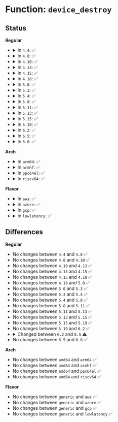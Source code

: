 # Function: <code>device_destroy</code>

## Status
<b>Regular</b>
<ul>
<li>
<details>
<summary>In <code>4.4</code>: ✅</summary>

```c
void device_destroy(struct class *class, dev_t devt);
```

**Collision:** Unique Global

**Inline:** No

**Transformation:** False

**Instances:**

```
In drivers/base/core.c (ffffffff815470d0)
Location: drivers/base/core.c:1850
Inline: False
Direct callers:
  - drivers/video/fbdev/core/fbmem.c:unlink_framebuffer
  - drivers/tty/vt/vc_screen.c:vcs_remove_sysfs
  - drivers/tty/vt/vc_screen.c:vcs_remove_sysfs
  - drivers/tty/vt/vt.c:con_driver_unregister_callback
  - drivers/char/misc.c:misc_deregister
  - drivers/char/virtio_console.c:unplug_port
  - drivers/char/virtio_console.c:add_port
  - drivers/nvdimm/bus.c:nvdimm_bus_destroy_ndctl
  - drivers/scsi/sg.c:sg_remove_device
  - drivers/net/ppp/ppp_generic.c:ppp_cleanup
  - drivers/usb/core/file.c:usb_deregister_dev
  - drivers/watchdog/watchdog_core.c:watchdog_unregister_device
```
**Symbols:**

```
ffffffff815470d0-ffffffff81547113: device_destroy (STB_GLOBAL)
```
</details>
</li>
<li>
<details>
<summary>In <code>4.8</code>: ✅</summary>

```c
void device_destroy(struct class *class, dev_t devt);
```

**Collision:** Unique Global

**Inline:** No

**Transformation:** False

**Instances:**

```
In drivers/base/core.c (ffffffff81598d50)
Location: drivers/base/core.c:1850
Inline: False
Direct callers:
  - drivers/video/fbdev/core/fbmem.c:unlink_framebuffer
  - drivers/tty/vt/vc_screen.c:vcs_remove_sysfs
  - drivers/tty/vt/vc_screen.c:vcs_remove_sysfs
  - drivers/tty/vt/vt.c:con_driver_unregister_callback
  - drivers/char/misc.c:misc_deregister
  - drivers/char/virtio_console.c:unplug_port
  - drivers/char/virtio_console.c:add_port
  - drivers/nvdimm/bus.c:nd_bus_remove
  - drivers/scsi/sg.c:sg_remove_device
  - drivers/net/ppp/ppp_generic.c:ppp_cleanup
  - drivers/usb/core/file.c:usb_deregister_dev
  - drivers/watchdog/watchdog_dev.c:watchdog_dev_unregister
```
**Symbols:**

```
ffffffff81598d50-ffffffff81598d93: device_destroy (STB_GLOBAL)
```
</details>
</li>
<li>
<details>
<summary>In <code>4.10</code>: ✅</summary>

```c
void device_destroy(struct class *class, dev_t devt);
```

**Collision:** Unique Global

**Inline:** No

**Transformation:** False

**Instances:**

```
In drivers/base/core.c (ffffffff815c7810)
Location: drivers/base/core.c:2441
Inline: False
Direct callers:
  - drivers/video/fbdev/core/fbmem.c:unlink_framebuffer
  - drivers/tty/vt/vc_screen.c:vcs_remove_sysfs
  - drivers/tty/vt/vc_screen.c:vcs_remove_sysfs
  - drivers/tty/vt/vt.c:con_driver_unregister_callback
  - drivers/char/misc.c:misc_deregister
  - drivers/char/virtio_console.c:unplug_port
  - drivers/char/virtio_console.c:add_port
  - drivers/nvdimm/bus.c:nd_bus_remove
  - drivers/scsi/sg.c:sg_remove_device
  - drivers/net/ppp/ppp_generic.c:ppp_cleanup
  - drivers/usb/core/file.c:usb_deregister_dev
  - drivers/watchdog/watchdog_dev.c:watchdog_dev_unregister
  - drivers/watchdog/watchdog_dev.c:watchdog_dev_register
```
**Symbols:**

```
ffffffff815c7810-ffffffff815c7853: device_destroy (STB_GLOBAL)
```
</details>
</li>
<li>
<details>
<summary>In <code>4.13</code>: ✅</summary>

```c
void device_destroy(struct class *class, dev_t devt);
```

**Collision:** Unique Global

**Inline:** No

**Transformation:** False

**Instances:**

```
In drivers/base/core.c (ffffffff815dc500)
Location: drivers/base/core.c:2439
Inline: False
Direct callers:
  - drivers/video/fbdev/core/fbmem.c:unlink_framebuffer
  - drivers/tty/vt/vc_screen.c:vcs_remove_sysfs
  - drivers/tty/vt/vc_screen.c:vcs_remove_sysfs
  - drivers/tty/vt/vt.c:con_driver_unregister_callback
  - drivers/char/misc.c:misc_deregister
  - drivers/char/virtio_console.c:unplug_port
  - drivers/char/virtio_console.c:add_port
  - drivers/nvdimm/bus.c:nd_bus_remove
  - drivers/scsi/sg.c:sg_remove_device
  - drivers/net/ppp/ppp_generic.c:ppp_cleanup
  - drivers/watchdog/watchdog_dev.c:watchdog_dev_unregister
  - drivers/watchdog/watchdog_dev.c:watchdog_dev_register
```
**Symbols:**

```
ffffffff815dc500-ffffffff815dc543: device_destroy (STB_GLOBAL)
```
</details>
</li>
<li>
<details>
<summary>In <code>4.15</code>: ✅</summary>

```c
void device_destroy(struct class *class, dev_t devt);
```

**Collision:** Unique Global

**Inline:** No

**Transformation:** False

**Instances:**

```
In drivers/base/core.c (ffffffff81643540)
Location: drivers/base/core.c:2574
Inline: False
Direct callers:
  - drivers/video/fbdev/core/fbmem.c:unlink_framebuffer
  - drivers/tty/vt/vc_screen.c:vcs_remove_sysfs
  - drivers/tty/vt/vc_screen.c:vcs_remove_sysfs
  - drivers/tty/vt/vt.c:con_driver_unregister_callback
  - drivers/char/misc.c:misc_deregister
  - drivers/char/virtio_console.c:unplug_port
  - drivers/char/virtio_console.c:add_port
  - drivers/nvdimm/bus.c:nd_bus_remove
  - drivers/scsi/sg.c:sg_remove_device
  - drivers/net/ppp/ppp_generic.c:ppp_cleanup
  - drivers/watchdog/watchdog_dev.c:watchdog_dev_unregister
  - drivers/watchdog/watchdog_dev.c:watchdog_dev_register
```
**Symbols:**

```
ffffffff81643540-ffffffff81643583: device_destroy (STB_GLOBAL)
```
</details>
</li>
<li>
<details>
<summary>In <code>4.18</code>: ✅</summary>

```c
void device_destroy(struct class *class, dev_t devt);
```

**Collision:** Unique Global

**Inline:** No

**Transformation:** False

**Instances:**

```
In drivers/base/core.c (ffffffff8167e640)
Location: drivers/base/core.c:2621
Inline: False
Direct callers:
  - drivers/video/fbdev/core/fbmem.c:__unlink_framebuffer
  - drivers/tty/vt/vc_screen.c:vcs_remove_sysfs
  - drivers/tty/vt/vc_screen.c:vcs_remove_sysfs
  - drivers/tty/vt/vt.c:con_driver_unregister_callback
  - drivers/char/misc.c:misc_deregister
  - drivers/char/virtio_console.c:unplug_port
  - drivers/char/virtio_console.c:add_port
  - drivers/nvdimm/bus.c:nd_bus_remove
  - drivers/scsi/sg.c:sg_remove_device
  - drivers/net/ppp/ppp_generic.c:ppp_cleanup
  - drivers/usb/core/file.c:usb_deregister_dev
  - drivers/pps/pps.c:pps_unregister_cdev
  - drivers/ptp/ptp_clock.c:ptp_clock_unregister
  - drivers/ptp/ptp_clock.c:ptp_clock_register
  - drivers/watchdog/watchdog_dev.c:watchdog_dev_unregister
  - drivers/watchdog/watchdog_dev.c:watchdog_dev_register
```
**Symbols:**

```
ffffffff8167e640-ffffffff8167e683: device_destroy (STB_GLOBAL)
```
</details>
</li>
<li>
<details>
<summary>In <code>5.0</code>: ✅</summary>

```c
void device_destroy(struct class *class, dev_t devt);
```

**Collision:** Unique Global

**Inline:** No

**Transformation:** False

**Instances:**

```
In drivers/base/core.c (ffffffff8169e050)
Location: drivers/base/core.c:2696
Inline: False
Direct callers:
  - arch/x86/kernel/cpu/resctrl/pseudo_lock.c:rdtgroup_pseudo_lock_remove
  - arch/x86/kernel/cpu/resctrl/pseudo_lock.c:rdtgroup_pseudo_lock_create
  - drivers/video/fbdev/core/fbmem.c:__unlink_framebuffer
  - drivers/tty/vt/vc_screen.c:vcs_remove_sysfs
  - drivers/tty/vt/vc_screen.c:vcs_remove_sysfs
  - drivers/tty/vt/vc_screen.c:vcs_remove_sysfs
  - drivers/tty/vt/vt.c:con_driver_unregister_callback
  - drivers/char/misc.c:misc_deregister
  - drivers/char/virtio_console.c:unplug_port
  - drivers/char/virtio_console.c:add_port
  - drivers/nvdimm/bus.c:nd_bus_remove
  - drivers/scsi/sg.c:sg_remove_device
  - drivers/net/ppp/ppp_generic.c:ppp_cleanup
  - drivers/usb/core/file.c:usb_deregister_dev
  - drivers/pps/pps.c:pps_unregister_cdev
  - drivers/ptp/ptp_clock.c:ptp_clock_unregister
  - drivers/ptp/ptp_clock.c:ptp_clock_register
  - drivers/watchdog/watchdog_dev.c:watchdog_dev_unregister
  - drivers/watchdog/watchdog_dev.c:watchdog_dev_register
```
**Symbols:**

```
ffffffff8169e050-ffffffff8169e093: device_destroy (STB_GLOBAL)
```
</details>
</li>
<li>
<details>
<summary>In <code>5.3</code>: ✅</summary>

```c
void device_destroy(struct class *class, dev_t devt);
```

**Collision:** Unique Global

**Inline:** No

**Transformation:** False

**Instances:**

```
In drivers/base/core.c (ffffffff816d6420)
Location: drivers/base/core.c:2950
Inline: False
Direct callers:
  - arch/x86/kernel/cpu/resctrl/pseudo_lock.c:rdtgroup_pseudo_lock_remove
  - arch/x86/kernel/cpu/resctrl/pseudo_lock.c:rdtgroup_pseudo_lock_create
  - drivers/video/fbdev/core/fbmem.c:unlink_framebuffer
  - drivers/tty/vt/vc_screen.c:vcs_remove_sysfs
  - drivers/tty/vt/vc_screen.c:vcs_remove_sysfs
  - drivers/tty/vt/vc_screen.c:vcs_remove_sysfs
  - drivers/tty/vt/vt.c:con_driver_unregister_callback
  - drivers/char/misc.c:misc_deregister
  - drivers/char/virtio_console.c:unplug_port
  - drivers/char/virtio_console.c:add_port
  - drivers/nvdimm/bus.c:nd_bus_remove
  - drivers/scsi/sg.c:sg_remove_device
  - drivers/net/ppp/ppp_generic.c:ppp_cleanup
  - drivers/usb/core/file.c:usb_deregister_dev
  - drivers/pps/pps.c:pps_unregister_cdev
  - drivers/ptp/ptp_clock.c:ptp_clock_unregister
  - drivers/ptp/ptp_clock.c:ptp_clock_register
  - drivers/watchdog/watchdog_dev.c:watchdog_dev_unregister
  - drivers/watchdog/watchdog_dev.c:watchdog_dev_register
```
**Symbols:**

```
ffffffff816d6420-ffffffff816d6464: device_destroy (STB_GLOBAL)
```
</details>
</li>
<li>
<details>
<summary>In <code>5.4</code>: ✅</summary>

```c
void device_destroy(struct class *class, dev_t devt);
```

**Collision:** Unique Global

**Inline:** No

**Transformation:** False

**Instances:**

```
In drivers/base/core.c (ffffffff816fa460)
Location: drivers/base/core.c:2980
Inline: False
Direct callers:
  - arch/x86/kernel/cpu/resctrl/pseudo_lock.c:rdtgroup_pseudo_lock_remove
  - arch/x86/kernel/cpu/resctrl/pseudo_lock.c:rdtgroup_pseudo_lock_create
  - drivers/video/fbdev/core/fbmem.c:unlink_framebuffer
  - drivers/tty/vt/vc_screen.c:vcs_remove_sysfs
  - drivers/tty/vt/vc_screen.c:vcs_remove_sysfs
  - drivers/tty/vt/vc_screen.c:vcs_remove_sysfs
  - drivers/tty/vt/vt.c:con_driver_unregister_callback
  - drivers/char/misc.c:misc_deregister
  - drivers/char/virtio_console.c:unplug_port
  - drivers/char/virtio_console.c:add_port
  - drivers/nvdimm/bus.c:nd_bus_remove
  - drivers/scsi/sg.c:sg_remove_device
  - drivers/net/ppp/ppp_generic.c:ppp_cleanup
  - drivers/vfio/vfio.c:vfio_group_put
  - drivers/usb/core/file.c:usb_deregister_dev
  - drivers/pps/pps.c:pps_unregister_cdev
```
**Symbols:**

```
ffffffff816fa460-ffffffff816fa4c7: device_destroy (STB_GLOBAL)
```
</details>
</li>
<li>
<details>
<summary>In <code>5.8</code>: ✅</summary>

```c
void device_destroy(struct class *class, dev_t devt);
```

**Collision:** Unique Global

**Inline:** No

**Transformation:** False

**Instances:**

```
In drivers/base/core.c (ffffffff817b3530)
Location: drivers/base/core.c:3448
Inline: False
Direct callers:
  - arch/x86/kernel/cpu/resctrl/pseudo_lock.c:rdtgroup_pseudo_lock_remove
  - arch/x86/kernel/cpu/resctrl/pseudo_lock.c:rdtgroup_pseudo_lock_create
  - drivers/video/fbdev/core/fbmem.c:do_unregister_framebuffer
  - drivers/tty/vt/vc_screen.c:vcs_remove_sysfs
  - drivers/tty/vt/vc_screen.c:vcs_remove_sysfs
  - drivers/tty/vt/vc_screen.c:vcs_remove_sysfs
  - drivers/tty/vt/vt.c:con_driver_unregister_callback
  - drivers/char/misc.c:misc_deregister
  - drivers/char/virtio_console.c:unplug_port
  - drivers/nvdimm/bus.c:nd_bus_remove
  - drivers/scsi/sg.c:sg_remove_device
  - drivers/net/ppp/ppp_generic.c:ppp_cleanup
  - drivers/vfio/vfio.c:vfio_group_release
  - drivers/usb/core/file.c:usb_deregister_dev
  - drivers/pps/pps.c:pps_unregister_cdev
```
**Symbols:**

```
ffffffff817b3530-ffffffff817b3595: device_destroy (STB_GLOBAL)
```
</details>
</li>
<li>
<details>
<summary>In <code>5.11</code>: ✅</summary>

```c
void device_destroy(struct class *class, dev_t devt);
```

**Collision:** Unique Global

**Inline:** No

**Transformation:** False

**Instances:**

```
In drivers/base/core.c (ffffffff817c80c0)
Location: drivers/base/core.c:3860
Inline: False
Direct callers:
  - arch/x86/kernel/cpu/resctrl/pseudo_lock.c:rdtgroup_pseudo_lock_remove
  - arch/x86/kernel/cpu/resctrl/pseudo_lock.c:rdtgroup_pseudo_lock_create
  - drivers/video/fbdev/core/fbmem.c:do_unregister_framebuffer
  - drivers/tty/vt/vc_screen.c:vcs_remove_sysfs
  - drivers/tty/vt/vc_screen.c:vcs_remove_sysfs
  - drivers/tty/vt/vc_screen.c:vcs_remove_sysfs
  - drivers/tty/vt/vt.c:con_driver_unregister_callback
  - drivers/char/misc.c:misc_deregister
  - drivers/char/virtio_console.c:unplug_port
  - drivers/nvdimm/bus.c:nd_bus_remove
  - drivers/scsi/sg.c:sg_remove_device
  - drivers/net/ppp/ppp_generic.c:ppp_cleanup
  - drivers/vfio/vfio.c:vfio_group_release
  - drivers/usb/core/file.c:usb_deregister_dev
  - drivers/pps/pps.c:pps_unregister_cdev
```
**Symbols:**

```
ffffffff817c80c0-ffffffff817c8125: device_destroy (STB_GLOBAL)
```
</details>
</li>
<li>
<details>
<summary>In <code>5.13</code>: ✅</summary>

```c
void device_destroy(struct class *class, dev_t devt);
```

**Collision:** Unique Global

**Inline:** No

**Transformation:** False

**Instances:**

```
In drivers/base/core.c (ffffffff817ab5d0)
Location: drivers/base/core.c:4087
Inline: False
Direct callers:
  - arch/x86/kernel/cpu/resctrl/pseudo_lock.c:rdtgroup_pseudo_lock_remove
  - arch/x86/kernel/cpu/resctrl/pseudo_lock.c:rdtgroup_pseudo_lock_create
  - drivers/video/fbdev/core/fbmem.c:do_unregister_framebuffer
  - drivers/tty/vt/vc_screen.c:vcs_remove_sysfs
  - drivers/tty/vt/vc_screen.c:vcs_remove_sysfs
  - drivers/tty/vt/vc_screen.c:vcs_remove_sysfs
  - drivers/tty/vt/vt.c:con_driver_unregister_callback
  - drivers/char/misc.c:misc_deregister
  - drivers/char/virtio_console.c:unplug_port
  - drivers/nvdimm/bus.c:nd_bus_remove
  - drivers/scsi/sg.c:sg_remove_device
  - drivers/net/ppp/ppp_generic.c:ppp_cleanup
  - drivers/vfio/vfio.c:vfio_group_release
  - drivers/usb/core/file.c:usb_deregister_dev
  - drivers/pps/pps.c:pps_unregister_cdev
```
**Symbols:**

```
ffffffff817ab5d0-ffffffff817ab635: device_destroy (STB_GLOBAL)
```
</details>
</li>
<li>
<details>
<summary>In <code>5.15</code>: ✅</summary>

```c
void device_destroy(struct class *class, dev_t devt);
```

**Collision:** Unique Global

**Inline:** No

**Transformation:** False

**Instances:**

```
In drivers/base/core.c (ffffffff81834a50)
Location: drivers/base/core.c:4152
Inline: False
Direct callers:
  - arch/x86/kernel/cpu/resctrl/pseudo_lock.c:rdtgroup_pseudo_lock_remove
  - arch/x86/kernel/cpu/resctrl/pseudo_lock.c:rdtgroup_pseudo_lock_create
  - drivers/video/fbdev/core/fbmem.c:do_unregister_framebuffer
  - drivers/tty/vt/vc_screen.c:vcs_remove_sysfs
  - drivers/tty/vt/vc_screen.c:vcs_remove_sysfs
  - drivers/tty/vt/vc_screen.c:vcs_remove_sysfs
  - drivers/tty/vt/vt.c:con_driver_unregister_callback
  - drivers/char/misc.c:misc_deregister
  - drivers/char/virtio_console.c:unplug_port
  - drivers/nvdimm/bus.c:nd_bus_remove
  - drivers/scsi/sg.c:sg_remove_device
  - drivers/net/ppp/ppp_generic.c:ppp_cleanup
  - drivers/vfio/vfio.c:vfio_group_release
  - drivers/usb/core/file.c:usb_deregister_dev
  - drivers/pps/pps.c:pps_unregister_cdev
```
**Symbols:**

```
ffffffff81834a50-ffffffff81834ab5: device_destroy (STB_GLOBAL)
```
</details>
</li>
<li>
<details>
<summary>In <code>5.19</code>: ✅</summary>

```c
void device_destroy(struct class *class, dev_t devt);
```

**Collision:** Unique Global

**Inline:** No

**Transformation:** False

**Instances:**

```
In drivers/base/core.c (ffffffff819765a0)
Location: drivers/base/core.c:4186
Inline: False
Direct callers:
  - arch/x86/kernel/cpu/resctrl/pseudo_lock.c:rdtgroup_pseudo_lock_remove
  - arch/x86/kernel/cpu/resctrl/pseudo_lock.c:rdtgroup_pseudo_lock_create
  - drivers/video/fbdev/core/fbmem.c:do_unregister_framebuffer
  - drivers/tty/vt/vc_screen.c:vcs_remove_sysfs
  - drivers/tty/vt/vc_screen.c:vcs_remove_sysfs
  - drivers/tty/vt/vc_screen.c:vcs_remove_sysfs
  - drivers/tty/vt/vt.c:con_driver_unregister_callback
  - drivers/char/misc.c:misc_deregister
  - drivers/char/virtio_console.c:unplug_port
  - drivers/nvdimm/bus.c:nd_bus_remove
  - drivers/scsi/sg.c:sg_remove_device
  - drivers/net/ppp/ppp_generic.c:ppp_cleanup
  - drivers/usb/core/file.c:usb_deregister_dev
  - drivers/pps/pps.c:pps_unregister_cdev
```
**Symbols:**

```
ffffffff819765a0-ffffffff81976612: device_destroy (STB_GLOBAL)
```
</details>
</li>
<li>
<details>
<summary>In <code>6.2</code>: ✅</summary>

```c
void device_destroy(struct class *class, dev_t devt);
```

**Collision:** Unique Global

**Inline:** No

**Transformation:** False

**Instances:**

```
In drivers/base/core.c (ffffffff81ae26e0)
Location: drivers/base/core.c:4405
Inline: False
Direct callers:
  - arch/x86/kernel/cpu/resctrl/pseudo_lock.c:rdtgroup_pseudo_lock_remove
  - arch/x86/kernel/cpu/resctrl/pseudo_lock.c:rdtgroup_pseudo_lock_create
  - drivers/video/fbdev/core/fbmem.c:unregister_framebuffer
  - drivers/tty/vt/vc_screen.c:vcs_remove_sysfs
  - drivers/tty/vt/vc_screen.c:vcs_remove_sysfs
  - drivers/tty/vt/vc_screen.c:vcs_remove_sysfs
  - drivers/tty/vt/vt.c:con_driver_unregister_callback
  - drivers/char/misc.c:misc_deregister
  - drivers/char/virtio_console.c:unplug_port
  - drivers/nvdimm/bus.c:nd_bus_remove
  - drivers/dma-buf/dma-heap.c:dma_heap_add
  - drivers/scsi/sg.c:sg_remove_device
  - drivers/net/ppp/ppp_generic.c:ppp_cleanup
  - drivers/usb/core/file.c:usb_deregister_dev
  - drivers/pps/pps.c:pps_unregister_cdev
```
**Symbols:**

```
ffffffff81ae26e0-ffffffff81ae2752: device_destroy (STB_GLOBAL)
```
</details>
</li>
<li>
<details>
<summary>In <code>6.5</code>: ✅</summary>

```c
void device_destroy(const struct class *class, dev_t devt);
```

**Collision:** Unique Global

**Inline:** No

**Transformation:** False

**Instances:**

```
In drivers/base/core.c (ffffffff81b30600)
Location: drivers/base/core.c:4408
Inline: False
Direct callers:
  - arch/x86/kernel/cpu/resctrl/pseudo_lock.c:rdtgroup_pseudo_lock_remove
  - arch/x86/kernel/cpu/resctrl/pseudo_lock.c:rdtgroup_pseudo_lock_create
  - drivers/video/fbdev/core/fbmem.c:unregister_framebuffer
  - drivers/tty/vt/vc_screen.c:vcs_remove_sysfs
  - drivers/tty/vt/vc_screen.c:vcs_remove_sysfs
  - drivers/tty/vt/vc_screen.c:vcs_remove_sysfs
  - drivers/tty/vt/vt.c:con_driver_unregister_callback
  - drivers/char/misc.c:misc_deregister
  - drivers/char/virtio_console.c:unplug_port
  - drivers/nvdimm/bus.c:nd_bus_remove
  - drivers/dma-buf/dma-heap.c:dma_heap_add
  - drivers/scsi/sg.c:sg_remove_device
  - drivers/net/ppp/ppp_generic.c:ppp_cleanup
  - drivers/usb/core/file.c:usb_deregister_dev
  - drivers/pps/pps.c:pps_unregister_cdev
```
**Symbols:**

```
ffffffff81b30600-ffffffff81b30672: device_destroy (STB_GLOBAL)
```
</details>
</li>
<li>
<details>
<summary>In <code>6.8</code>: ✅</summary>

```c
void device_destroy(const struct class *class, dev_t devt);
```

**Collision:** Unique Global

**Inline:** No

**Transformation:** False

**Instances:**

```
In drivers/base/core.c (ffffffff81b87e00)
Location: drivers/base/core.c:4421
Inline: False
Direct callers:
  - arch/x86/kernel/cpu/resctrl/pseudo_lock.c:rdtgroup_pseudo_lock_remove
  - arch/x86/kernel/cpu/resctrl/pseudo_lock.c:rdtgroup_pseudo_lock_create
  - drivers/video/fbdev/core/fbsysfs.c:fb_device_destroy
  - drivers/tty/vt/vc_screen.c:vcs_remove_sysfs
  - drivers/tty/vt/vc_screen.c:vcs_remove_sysfs
  - drivers/tty/vt/vc_screen.c:vcs_remove_sysfs
  - drivers/tty/vt/vt.c:con_driver_unregister_callback
  - drivers/char/misc.c:misc_deregister
  - drivers/char/virtio_console.c:unplug_port
  - drivers/nvdimm/bus.c:nd_bus_remove
  - drivers/dma-buf/dma-heap.c:dma_heap_add
  - drivers/scsi/sg.c:sg_remove_device
  - drivers/net/ppp/ppp_generic.c:ppp_cleanup
  - drivers/usb/core/file.c:usb_deregister_dev
  - drivers/pps/pps.c:pps_unregister_cdev
```
**Symbols:**

```
ffffffff81b87e00-ffffffff81b87e72: device_destroy (STB_GLOBAL)
```
</details>
</li>
</ul>
<b>Arch</b>
<ul>
<li>
<details>
<summary>In <code>arm64</code>: ✅</summary>

```c
void device_destroy(struct class *class, dev_t devt);
```

**Collision:** Unique Global

**Inline:** No

**Transformation:** False

**Instances:**

```
In drivers/base/core.c (ffff8000108e4c78)
Location: drivers/base/core.c:2980
Inline: False
Direct callers:
  - drivers/video/fbdev/core/fbmem.c:unlink_framebuffer
  - drivers/tty/vt/vc_screen.c:vcs_remove_sysfs
  - drivers/tty/vt/vc_screen.c:vcs_remove_sysfs
  - drivers/tty/vt/vc_screen.c:vcs_remove_sysfs
  - drivers/tty/vt/vt.c:con_driver_unregister_callback
  - drivers/char/misc.c:misc_deregister
  - drivers/char/virtio_console.c:unplug_port
  - drivers/char/virtio_console.c:add_port
  - drivers/nvdimm/bus.c:nd_bus_remove
  - drivers/scsi/sg.c:sg_remove_device
  - drivers/net/ppp/ppp_generic.c:ppp_cleanup
  - drivers/usb/core/file.c:usb_deregister_dev
  - drivers/pps/pps.c:pps_unregister_cdev
```
**Symbols:**

```
ffff8000108e4c78-ffff8000108e4d00: device_destroy (STB_GLOBAL)
```
</details>
</li>
<li>
<details>
<summary>In <code>armhf</code>: ✅</summary>

```c
void device_destroy(struct class *class, dev_t devt);
```

**Collision:** Unique Global

**Inline:** No

**Transformation:** False

**Instances:**

```
In drivers/base/core.c (c09d36b4)
Location: drivers/base/core.c:2980
Inline: False
Direct callers:
  - drivers/video/fbdev/core/fbmem.c:unlink_framebuffer
  - drivers/tty/vt/vc_screen.c:vcs_remove_sysfs
  - drivers/tty/vt/vc_screen.c:vcs_remove_sysfs
  - drivers/tty/vt/vc_screen.c:vcs_remove_sysfs
  - drivers/tty/vt/vt.c:con_driver_unregister_callback
  - drivers/char/misc.c:misc_deregister
  - drivers/char/virtio_console.c:unplug_port
  - drivers/char/virtio_console.c:add_port
  - drivers/scsi/sg.c:sg_remove_device
  - drivers/mtd/mtdcore.c:mtd_release
  - drivers/net/ppp/ppp_generic.c:ppp_cleanup
  - drivers/usb/core/file.c:usb_deregister_dev
  - drivers/pps/pps.c:pps_unregister_cdev
  - sound/sound_core.c:sound_remove_unit
```
**Symbols:**

```
c09d36b4-c09d3734: device_destroy (STB_GLOBAL)
```
</details>
</li>
<li>
<details>
<summary>In <code>ppc64el</code>: ✅</summary>

```c
void device_destroy(struct class *class, dev_t devt);
```

**Collision:** Unique Global

**Inline:** No

**Transformation:** False

**Instances:**

```
In drivers/base/core.c (c00000000097a1f0)
Location: drivers/base/core.c:2980
Inline: False
Direct callers:
  - drivers/video/fbdev/core/fbmem.c:unlink_framebuffer
  - drivers/tty/vt/vc_screen.c:vcs_remove_sysfs
  - drivers/tty/vt/vc_screen.c:vcs_remove_sysfs
  - drivers/tty/vt/vc_screen.c:vcs_remove_sysfs
  - drivers/tty/vt/vt.c:con_driver_unregister_callback
  - drivers/char/misc.c:misc_deregister
  - drivers/char/virtio_console.c:unplug_port
  - drivers/char/virtio_console.c:add_port
  - drivers/nvdimm/bus.c:nd_bus_remove
  - drivers/scsi/sg.c:sg_remove_device
  - drivers/net/ppp/ppp_generic.c:ppp_cleanup
  - drivers/vfio/vfio.c:vfio_group_put
  - drivers/usb/core/file.c:usb_deregister_dev
  - drivers/pps/pps.c:pps_unregister_cdev
  - drivers/pps/pps.c:pps_unregister_cdev
```
**Symbols:**

```
c00000000097a1f0-c00000000097a284: device_destroy (STB_GLOBAL)
```
</details>
</li>
<li>
<details>
<summary>In <code>riscv64</code>: ✅</summary>

```c
void device_destroy(struct class *class, dev_t devt);
```

**Collision:** Unique Global

**Inline:** No

**Transformation:** False

**Instances:**

```
In drivers/base/core.c (ffffffe000579a94)
Location: drivers/base/core.c:2980
Inline: False
Direct callers:
  - drivers/video/fbdev/core/fbmem.c:unlink_framebuffer
  - drivers/tty/vt/vc_screen.c:vcs_remove_sysfs
  - drivers/tty/vt/vc_screen.c:vcs_remove_sysfs
  - drivers/tty/vt/vc_screen.c:vcs_remove_sysfs
  - drivers/tty/vt/vt.c:con_driver_unregister_callback
  - drivers/char/misc.c:misc_deregister
  - drivers/char/virtio_console.c:unplug_port
  - drivers/char/virtio_console.c:add_port
  - drivers/nvdimm/bus.c:nd_bus_remove
  - drivers/scsi/sg.c:sg_remove_device
  - drivers/net/ppp/ppp_generic.c:ppp_cleanup
  - drivers/usb/core/file.c:usb_deregister_dev
  - drivers/pps/pps.c:pps_unregister_cdev
```
**Symbols:**

```
ffffffe000579a94-ffffffe000579aec: device_destroy (STB_GLOBAL)
```
</details>
</li>
</ul>
<b>Flavor</b>
<ul>
<li>
<details>
<summary>In <code>aws</code>: ✅</summary>

```c
void device_destroy(struct class *class, dev_t devt);
```

**Collision:** Unique Global

**Inline:** No

**Transformation:** False

**Instances:**

```
In drivers/base/core.c (ffffffff816bfc50)
Location: drivers/base/core.c:2980
Inline: False
Direct callers:
  - arch/x86/kernel/cpu/resctrl/pseudo_lock.c:rdtgroup_pseudo_lock_remove
  - arch/x86/kernel/cpu/resctrl/pseudo_lock.c:rdtgroup_pseudo_lock_create
  - drivers/video/fbdev/core/fbmem.c:unlink_framebuffer
  - drivers/tty/vt/vc_screen.c:vcs_remove_sysfs
  - drivers/tty/vt/vc_screen.c:vcs_remove_sysfs
  - drivers/tty/vt/vc_screen.c:vcs_remove_sysfs
  - drivers/tty/vt/vt.c:con_driver_unregister_callback
  - drivers/char/misc.c:misc_deregister
  - drivers/char/virtio_console.c:unplug_port
  - drivers/char/virtio_console.c:add_port
  - drivers/nvdimm/bus.c:nd_bus_remove
  - drivers/scsi/sg.c:sg_remove_device
  - drivers/net/ppp/ppp_generic.c:ppp_cleanup
  - drivers/usb/core/file.c:usb_deregister_dev
  - drivers/pps/pps.c:pps_unregister_cdev
```
**Symbols:**

```
ffffffff816bfc50-ffffffff816bfcb7: device_destroy (STB_GLOBAL)
```
</details>
</li>
<li>
<details>
<summary>In <code>azure</code>: ✅</summary>

```c
void device_destroy(struct class *class, dev_t devt);
```

**Collision:** Unique Global

**Inline:** No

**Transformation:** False

**Instances:**

```
In drivers/base/core.c (ffffffff8169af00)
Location: drivers/base/core.c:2980
Inline: False
Direct callers:
  - arch/x86/kernel/cpu/resctrl/pseudo_lock.c:rdtgroup_pseudo_lock_remove
  - arch/x86/kernel/cpu/resctrl/pseudo_lock.c:rdtgroup_pseudo_lock_create
  - drivers/video/fbdev/core/fbmem.c:unlink_framebuffer
  - drivers/tty/vt/vc_screen.c:vcs_remove_sysfs
  - drivers/tty/vt/vc_screen.c:vcs_remove_sysfs
  - drivers/tty/vt/vc_screen.c:vcs_remove_sysfs
  - drivers/tty/vt/vt.c:con_driver_unregister_callback
  - drivers/char/misc.c:misc_deregister
  - drivers/char/virtio_console.c:unplug_port
  - drivers/char/virtio_console.c:add_port
  - drivers/nvdimm/bus.c:nd_bus_remove
  - drivers/scsi/sg.c:sg_remove_device
  - drivers/net/ppp/ppp_generic.c:ppp_cleanup
  - drivers/vfio/vfio.c:vfio_group_put
  - drivers/usb/core/file.c:usb_deregister_dev
  - drivers/pps/pps.c:pps_unregister_cdev
```
**Symbols:**

```
ffffffff8169af00-ffffffff8169af67: device_destroy (STB_GLOBAL)
```
</details>
</li>
<li>
<details>
<summary>In <code>gcp</code>: ✅</summary>

```c
void device_destroy(struct class *class, dev_t devt);
```

**Collision:** Unique Global

**Inline:** No

**Transformation:** False

**Instances:**

```
In drivers/base/core.c (ffffffff816ee120)
Location: drivers/base/core.c:2980
Inline: False
Direct callers:
  - arch/x86/kernel/cpu/resctrl/pseudo_lock.c:rdtgroup_pseudo_lock_remove
  - arch/x86/kernel/cpu/resctrl/pseudo_lock.c:rdtgroup_pseudo_lock_create
  - drivers/video/fbdev/core/fbmem.c:unlink_framebuffer
  - drivers/tty/vt/vc_screen.c:vcs_remove_sysfs
  - drivers/tty/vt/vc_screen.c:vcs_remove_sysfs
  - drivers/tty/vt/vc_screen.c:vcs_remove_sysfs
  - drivers/tty/vt/vt.c:con_driver_unregister_callback
  - drivers/char/misc.c:misc_deregister
  - drivers/char/virtio_console.c:unplug_port
  - drivers/char/virtio_console.c:add_port
  - drivers/nvdimm/bus.c:nd_bus_remove
  - drivers/scsi/sg.c:sg_remove_device
  - drivers/net/ppp/ppp_generic.c:ppp_cleanup
  - drivers/vfio/vfio.c:vfio_group_put
  - drivers/usb/core/file.c:usb_deregister_dev
  - drivers/pps/pps.c:pps_unregister_cdev
```
**Symbols:**

```
ffffffff816ee120-ffffffff816ee187: device_destroy (STB_GLOBAL)
```
</details>
</li>
<li>
<details>
<summary>In <code>lowlatency</code>: ✅</summary>

```c
void device_destroy(struct class *class, dev_t devt);
```

**Collision:** Unique Global

**Inline:** No

**Transformation:** False

**Instances:**

```
In drivers/base/core.c (ffffffff81708960)
Location: drivers/base/core.c:2980
Inline: False
Direct callers:
  - arch/x86/kernel/cpu/resctrl/pseudo_lock.c:rdtgroup_pseudo_lock_remove
  - arch/x86/kernel/cpu/resctrl/pseudo_lock.c:rdtgroup_pseudo_lock_create
  - drivers/video/fbdev/core/fbmem.c:unlink_framebuffer
  - drivers/tty/vt/vc_screen.c:vcs_remove_sysfs
  - drivers/tty/vt/vc_screen.c:vcs_remove_sysfs
  - drivers/tty/vt/vc_screen.c:vcs_remove_sysfs
  - drivers/tty/vt/vt.c:con_driver_unregister_callback
  - drivers/char/misc.c:misc_deregister
  - drivers/char/virtio_console.c:unplug_port
  - drivers/char/virtio_console.c:add_port
  - drivers/nvdimm/bus.c:nd_bus_remove
  - drivers/scsi/sg.c:sg_remove_device
  - drivers/net/ppp/ppp_generic.c:ppp_cleanup
  - drivers/vfio/vfio.c:vfio_group_put
  - drivers/usb/core/file.c:usb_deregister_dev
  - drivers/pps/pps.c:pps_unregister_cdev
```
**Symbols:**

```
ffffffff81708960-ffffffff817089c7: device_destroy (STB_GLOBAL)
```
</details>
</li>
</ul>

## Differences
<b>Regular</b>
<ul>
<li>
No changes between <code>4.4</code> and <code>4.8</code> ✅
</li>
<li>
No changes between <code>4.8</code> and <code>4.10</code> ✅
</li>
<li>
No changes between <code>4.10</code> and <code>4.13</code> ✅
</li>
<li>
No changes between <code>4.13</code> and <code>4.15</code> ✅
</li>
<li>
No changes between <code>4.15</code> and <code>4.18</code> ✅
</li>
<li>
No changes between <code>4.18</code> and <code>5.0</code> ✅
</li>
<li>
No changes between <code>5.0</code> and <code>5.3</code> ✅
</li>
<li>
No changes between <code>5.3</code> and <code>5.4</code> ✅
</li>
<li>
No changes between <code>5.4</code> and <code>5.8</code> ✅
</li>
<li>
No changes between <code>5.8</code> and <code>5.11</code> ✅
</li>
<li>
No changes between <code>5.11</code> and <code>5.13</code> ✅
</li>
<li>
No changes between <code>5.13</code> and <code>5.15</code> ✅
</li>
<li>
No changes between <code>5.15</code> and <code>5.19</code> ✅
</li>
<li>
No changes between <code>5.19</code> and <code>6.2</code> ✅
</li>
<li>
<details>
<summary>Changed between <code>6.2</code> and <code>6.5</code> ⚠️</summary>
<ul>
<li>
<b>Param type changed. </b>
<code>struct class *class</code> ➡️ <code>const struct class *class</code>
</li>
</ul>
</details>
</li>
<li>
No changes between <code>6.5</code> and <code>6.8</code> ✅
</li>
</ul>
<b>Arch</b>
<ul>
<li>
No changes between <code>amd64</code> and <code>arm64</code> ✅
</li>
<li>
No changes between <code>amd64</code> and <code>armhf</code> ✅
</li>
<li>
No changes between <code>amd64</code> and <code>ppc64el</code> ✅
</li>
<li>
No changes between <code>amd64</code> and <code>riscv64</code> ✅
</li>
</ul>
<b>Flavor</b>
<ul>
<li>
No changes between <code>generic</code> and <code>aws</code> ✅
</li>
<li>
No changes between <code>generic</code> and <code>azure</code> ✅
</li>
<li>
No changes between <code>generic</code> and <code>gcp</code> ✅
</li>
<li>
No changes between <code>generic</code> and <code>lowlatency</code> ✅
</li>
</ul>
